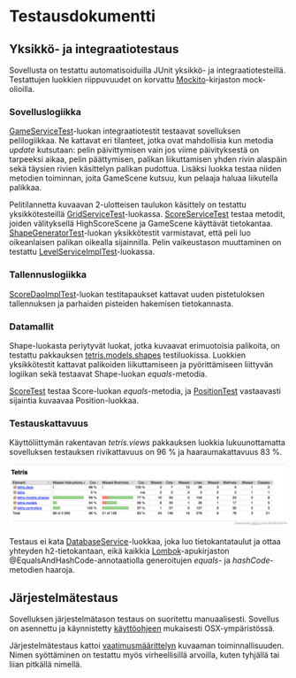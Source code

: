 # Testausdokumentti

## Yksikkö- ja integraatiotestaus

Sovellusta on testattu automatisoiduilla JUnit yksikkö- ja integraatiotesteillä. 
Testattujen luokkien riippuvuudet on korvattu [Mockito](https://site.mockito.org/)-kirjaston mock-olioilla.

### Sovelluslogiikka

[GameServiceTest](https://github.com/mhaapakangas/ot-harjoitustyo/blob/master/tetris/src/test/java/tetris/controllers/GameServiceTest.java)-luokan
integraatiotestit testaavat sovelluksen pelilogiikkaa. Ne kattavat eri tilanteet, jotka ovat mahdollisia kun
metodia *update* kutsutaan: pelin päivittymisen vain jos viime päivityksestä on tarpeeksi aikaa, pelin päättymisen,
palikan liikuttamisen yhden rivin alaspäin sekä täysien rivien käsittelyn palikan pudottua. Lisäksi luokka
testaa niiden metodien toiminnan, joita GameScene kutsuu, kun pelaaja haluaa liikutella palikkaa.

Pelitilannetta kuvaavan 2-ulotteisen taulukon käsittely on testattu yksikkötesteillä 
[GridServiceTest](https://github.com/mhaapakangas/ot-harjoitustyo/blob/master/tetris/src/test/java/tetris/controllers/GridServiceTest.java)-luokassa.
[ScoreServiceTest](https://github.com/mhaapakangas/ot-harjoitustyo/blob/master/tetris/src/test/java/tetris/controllers/ScoreServiceTest.java)
testaa metodit, joiden välityksellä HighScoreScene ja GameScene käyttävät tietokantaa.
[ShapeGeneratorTest](https://github.com/mhaapakangas/ot-harjoitustyo/blob/master/tetris/src/test/java/tetris/controllers/ShapeGeneratorTest.java)-luokan
yksikkötestit varmistavat, että peli luo oikeanlaisen palikan oikealla sijainnilla. Pelin vaikeustason muuttaminen
on testattu [LevelServiceImplTest](https://github.com/mhaapakangas/ot-harjoitustyo/blob/master/tetris/src/test/java/tetris/controllers/LevelServiceImplTest.java)-luokassa.

### Tallennuslogiikka

[ScoreDaoImplTest](https://github.com/mhaapakangas/ot-harjoitustyo/blob/master/tetris/src/test/java/tetris/daos/ScoreDaoImplTest.java)-luokan
testitapaukset kattavat uuden pistetuloksen tallennuksen ja parhaiden pisteiden hakemisen
tietokannasta.

### Datamallit

Shape-luokasta periytyvät luokat, jotka kuvaavat erimuotoisia palikoita, on testattu pakkauksen
[tetris.models.shapes](https://github.com/mhaapakangas/ot-harjoitustyo/tree/master/tetris/src/test/java/tetris/models/shapes)
testiluokissa. Luokkien yksikkötestit kattavat palikoiden liikuttamiseen ja pyörittämiseen liittyvän
logiikan sekä testaavat Shape-luokan *equals*-metodia.

[ScoreTest](https://github.com/mhaapakangas/ot-harjoitustyo/blob/master/tetris/src/test/java/tetris/models/ScoreTest.java)
testaa Score-luokan *equals*-metodia, ja [PositionTest](https://github.com/mhaapakangas/ot-harjoitustyo/blob/master/tetris/src/test/java/tetris/models/PositionTest.java)
vastaavasti sijaintia kuvaavaa Position-luokkaa.

### Testauskattavuus

Käyttöliittymän rakentavan *tetris.views* pakkauksen luokkia lukuunottamatta sovelluksen testauksen
rivikattavuus on 96 % ja haaraumakattavuus 83 %.

![testauskattavuus](images/testikattavuus.png)

Testaus ei kata [DatabaseService](https://github.com/mhaapakangas/ot-harjoitustyo/blob/master/tetris/src/main/java/tetris/daos/DatabaseService.java)-luokkaa,
joka luo tietokantataulut ja ottaa yhteyden h2-tietokantaan, eikä kaikkia [Lombok](https://projectlombok.org/)-apukirjaston
@EqualsAndHashCode-annotaatiolla generoitujen *equals*- ja *hashCode*-metodien haaroja.

## Järjestelmätestaus

Sovelluksen järjestelmätason testaus on suoritettu manuaalisesti. Sovellus on asennettu ja käynnistetty
[käyttöohjeen](kayttoohje.md) mukaisesti OSX-ympäristössä.

Järjestelmätestaus kattoi [vaatimusmäärittelyn](requirements.md) kuvaaman toiminnallisuuden. Nimen syöttäminen on testattu
myös virheellisillä arvoilla, kuten tyhjällä tai liian pitkällä nimellä. 